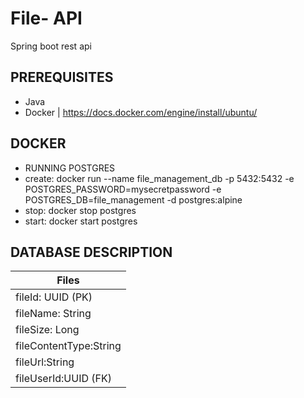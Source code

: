 # File- API
Spring boot rest api

## PREREQUISITES
- Java
- Docker | https://docs.docker.com/engine/install/ubuntu/ 

## DOCKER
- RUNNING POSTGRES
- create:
docker run --name file_management_db -p 5432:5432 -e POSTGRES_PASSWORD=mysecretpassword -e POSTGRES_DB=file_management -d postgres:alpine
- stop:
docker stop postgres
- start:
docker start postgres

## DATABASE DESCRIPTION

|       Files           |
|--------------------   |
|fileId: UUID (PK)      |
|fileName: String       |
|fileSize: Long         |
|fileContentType:String |
|fileUrl:String         |
|fileUserId:UUID (FK)   | 
